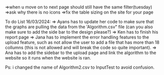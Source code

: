 =>when u move on to next page should still have the same filter(tuesday)
=>ask why there is no icons 
=>fix the table sizing on the site for your page


To do List 16/03/2024:
=> Ayans has to update her code to make sure that the graphs are pulling the data from the 'Algorithm.csv" file (can you also make sure to add the side bar to the design please?)
=> Ken has to finish his report page 
=> Jana has to implement the error handling features to the upload feature, such as not allow the user 
to add a file that has more than 18 collumns (this is not allowed and will break the code so quite important).
=> Ana has to add the sidebar to the upload page and link the algorithm to the website so it runs when the website is ran.

Ps: i changed the name of Algorithm2.csv to InputTest to avoid confusion. 